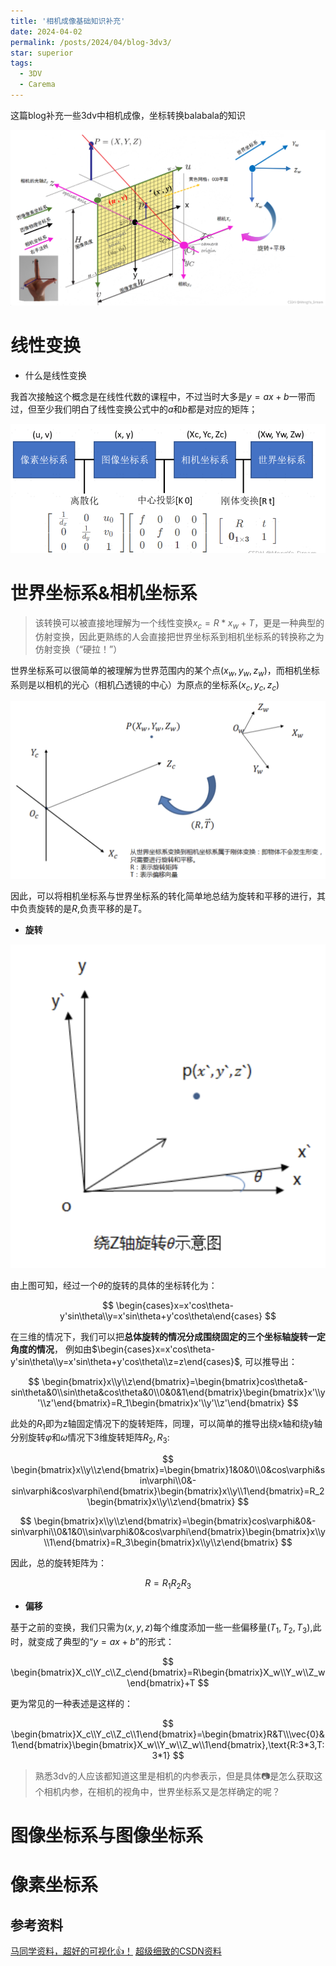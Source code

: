 ```yaml
---
title: '相机成像基础知识补充'
date: 2024-04-02
permalink: /posts/2024/04/blog-3dv3/
star: superior
tags:
  - 3DV
  - Carema
---
```




这篇blog补充一些3dv中相机成像，坐标转换balabala的知识

![十分详细的图](image-14.png)

# 线性变换

* 什么是线性变换

我首次接触这个概念是在线性代数的课程中，不过当时大多是$y = ax+b$一带而过，但至少我们明白了线性变换公式中的$a$和$b$都是对应的矩阵；






![各种坐标系的总结](image-13.png)

# 世界坐标系&相机坐标系

> 该转换可以被直接地理解为一个线性变换$x_{c} = R * x_{w} + T$，更是一种典型的仿射变换，因此更熟练的人会直接把世界坐标系到相机坐标系的转换称之为仿射变换（“硬拉！”）

世界坐标系可以很简单的被理解为世界范围内的某个点$(x_{w},y_{w},z_{w})$，而相机坐标系则是以相机的光心（相机凸透镜的中心）为原点的坐标系$(x_{c},y_{c},z_{c})$

![相机坐标系与世界坐标系的转化](image-15.png)

因此，可以将相机坐标系与世界坐标系的转化简单地总结为旋转和平移的进行，其中负责旋转的是$R$,负责平移的是$T$。

* **旋转**

![绕z轴的旋转变换](image-16.png)

由上图可知，经过一个$\theta$的旋转的具体的坐标转化为：

$$
\begin{cases}x=x'cos\theta-y'sin\theta\\y=x'sin\theta+y'cos\theta\end{cases}
$$

在三维的情况下，我们可以把**总体旋转的情况分成围绕固定的三个坐标轴旋转一定角度的情况**，
例如由$\begin{cases}x=x'cos\theta-y'sin\theta\\y=x'sin\theta+y'cos\theta\\z=z\end{cases}$, 可以推导出：

$$
\begin{bmatrix}x\\y\\z\end{bmatrix}=\begin{bmatrix}cos\theta&-sin\theta&0\\sin\theta&cos\theta&0\\0&0&1\end{bmatrix}\begin{bmatrix}x'\\y'\\z'\end{bmatrix}=R_1\begin{bmatrix}x'\\y'\\z'\end{bmatrix}
$$

此处的$R_{1}$即为z轴固定情况下的旋转矩阵，同理，可以简单的推导出绕x轴和绕y轴分别旋转$\varphi$和$\omega$情况下3维旋转矩阵$R_{2},R_{3}$:

$$
\begin{bmatrix}x\\y\\z\end{bmatrix}=\begin{bmatrix}1&0&0\\0&cos\varphi&sin\varphi\\0&-sin\varphi&cos\varphi\end{bmatrix}\begin{bmatrix}x\\y\\1\end{bmatrix}=R_2\begin{bmatrix}x\\y\\z\end{bmatrix}
$$

$$
\begin{bmatrix}x\\y\\z\end{bmatrix}=\begin{bmatrix}cos\varphi&0&-sin\varphi\\0&1&0\\sin\varphi&0&cos\varphi\end{bmatrix}\begin{bmatrix}x\\y\\1\end{bmatrix}=R_3\begin{bmatrix}x\\y\\z\end{bmatrix}
$$

因此，总的旋转矩阵为：

$$
R = R_{1}R_{2}R_{3}
$$

* **偏移**

基于之前的变换，我们只需为$(x,y,z)$每个维度添加一些一些偏移量$(T_{1},T_{2},T_{3})$,此时，就变成了典型的“$y=ax+b$”的形式：

$$
\begin{bmatrix}X_c\\Y_c\\Z_c\end{bmatrix}=R\begin{bmatrix}X_w\\Y_w\\Z_w\end{bmatrix}+T
$$

更为常见的一种表述是这样的：

$$
\begin{bmatrix}X_c\\Y_c\\Z_c\\1\end{bmatrix}=\begin{bmatrix}R&T\\\vec{0}&1\end{bmatrix}\begin{bmatrix}X_w\\Y_w\\Z_w\\1\end{bmatrix},\text{R:3*3,T:3*1}
$$

> 熟悉3dv的人应该都知道这里是相机的内参表示，但是具体📷是怎么获取这个相机内参，在相机的视角中，世界坐标系又是怎样确定的呢？

# 图像坐标系与图像坐标系



# 像素坐标系





## 参考资料

[马同学资料，超好的可视化👍！](https://www.matongxue.com/madocs/244/)
[超级细致的CSDN资料](https://blog.csdn.net/lyhbkz/article/details/82254069)